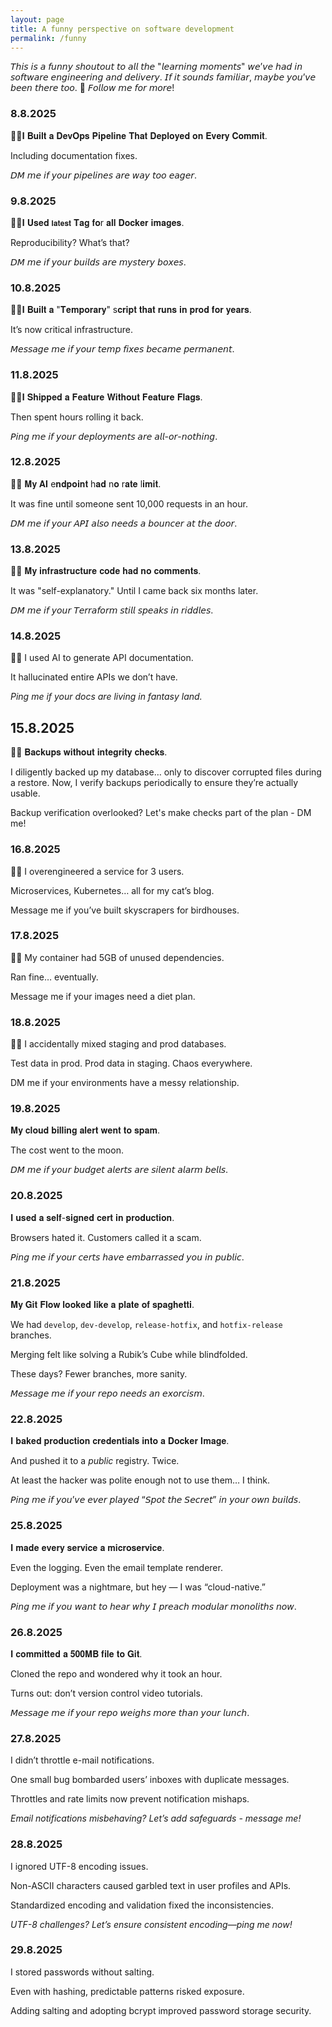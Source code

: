 ```yaml
---
layout: page
title: A funny perspective on software development
permalink: /funny
---
```


𝘛𝘩𝘪𝘴 𝘪𝘴 𝘢 𝘧𝘶𝘯𝘯𝘺 𝘴𝘩𝘰𝘶𝘵𝘰𝘶𝘵 𝘵𝘰 𝘢𝘭𝘭 𝘵𝘩𝘦 "𝘭𝘦𝘢𝘳𝘯𝘪𝘯𝘨 𝘮𝘰𝘮𝘦𝘯𝘵𝘴" 𝘸𝘦’𝘷𝘦 𝘩𝘢𝘥 𝘪𝘯 𝘴𝘰𝘧𝘵𝘸𝘢𝘳𝘦 𝘦𝘯𝘨𝘪𝘯𝘦𝘦𝘳𝘪𝘯𝘨 𝘢𝘯𝘥 𝘥𝘦𝘭𝘪𝘷𝘦𝘳𝘺. 𝘐𝘧 𝘪𝘵 𝘴𝘰𝘶𝘯𝘥𝘴 𝘧𝘢𝘮𝘪𝘭𝘪𝘢𝘳, 𝘮𝘢𝘺𝘣𝘦 𝘺𝘰𝘶’𝘷𝘦 𝘣𝘦𝘦𝘯 𝘵𝘩𝘦𝘳𝘦 𝘵𝘰𝘰. 🔔 𝘍𝘰𝘭𝘭𝘰𝘸 𝘮𝘦 𝘧𝘰𝘳 𝘮𝘰𝘳𝘦!

### 8.8.2025

🧙‍♂️𝐈 𝐁𝐮𝐢𝐥𝐭 𝐚 𝐃𝐞𝐯𝐎𝐩𝐬 𝐏𝐢𝐩𝐞𝐥𝐢𝐧𝐞 𝐓𝐡𝐚𝐭 𝐃𝐞𝐩𝐥𝐨𝐲𝐞𝐝 𝐨𝐧 𝐄𝐯𝐞𝐫𝐲 𝐂𝐨𝐦𝐦𝐢𝐭.

Including documentation fixes.

𝘋𝘔 𝘮𝘦 𝘪𝘧 𝘺𝘰𝘶𝘳 𝘱𝘪𝘱𝘦𝘭𝘪𝘯𝘦𝘴 𝘢𝘳𝘦 𝘸𝘢𝘺 𝘵𝘰𝘰 𝘦𝘢𝘨𝘦𝘳.

### 9.8.2025

🧙‍♂️𝐈 𝐔𝐬𝐞𝐝 `𝐥𝐚𝐭𝐞𝐬𝐭` 𝐓𝐚𝐠 𝐟𝐨r 𝐚𝐥𝐥 𝐃𝐨𝐜𝐤𝐞𝐫 𝐢𝐦𝐚𝐠𝐞𝐬.

Reproducibility? What’s that?

𝘋𝘔 𝘮𝘦 𝘪𝘧 𝘺𝘰𝘶𝘳 𝘣𝘶𝘪𝘭𝘥𝘴 𝘢𝘳𝘦 𝘮𝘺𝘴𝘵𝘦𝘳𝘺 𝘣𝘰𝘹𝘦𝘴.

### 10.8.2025

🧙‍♂️𝐈 𝐁𝐮𝐢𝐥𝐭 𝐚 "𝐓𝐞𝐦𝐩𝐨𝐫𝐚𝐫𝐲" s𝐜𝐫𝐢𝐩𝐭 𝐭𝐡𝐚𝐭 𝐫𝐮𝐧𝐬 𝐢𝐧 𝐩𝐫𝐨𝐝 𝐟𝐨𝐫 𝐲𝐞𝐚𝐫𝐬.

It’s now critical infrastructure.

𝘔𝘦𝘴𝘴𝘢𝘨𝘦 𝘮𝘦 𝘪𝘧 𝘺𝘰𝘶𝘳 𝘵𝘦𝘮𝘱 𝘧𝘪𝘹𝘦𝘴 𝘣𝘦𝘤𝘢𝘮𝘦 𝘱𝘦𝘳𝘮𝘢𝘯𝘦𝘯𝘵.

### 11.8.2025

🧙‍♂️𝐈 𝐒𝐡𝐢𝐩𝐩𝐞𝐝 𝐚 𝐅𝐞𝐚𝐭𝐮𝐫𝐞 𝐖𝐢𝐭𝐡𝐨𝐮𝐭 𝐅𝐞𝐚𝐭𝐮𝐫𝐞 𝐅𝐥𝐚𝐠𝐬.

Then spent hours rolling it back.

𝘗𝘪𝘯𝘨 𝘮𝘦 𝘪𝘧 𝘺𝘰𝘶𝘳 𝘥𝘦𝘱𝘭𝘰𝘺𝘮𝘦𝘯𝘵𝘴 𝘢𝘳𝘦 𝘢𝘭𝘭-𝘰𝘳-𝘯𝘰𝘵𝘩𝘪𝘯𝘨.

### 12.8.2025

🧙‍♂️ 𝐌𝐲 𝐀𝐈 e𝐧𝐝𝐩𝐨𝐢𝐧𝐭 h𝐚𝐝 n𝐨 r𝐚𝐭𝐞 l𝐢𝐦𝐢𝐭.

It was fine until someone sent 10,000 requests in an hour.

𝘋𝘔 𝘮𝘦 𝘪𝘧 𝘺𝘰𝘶𝘳 𝘈𝘗𝘐 𝘢𝘭𝘴𝘰 𝘯𝘦𝘦𝘥𝘴 𝘢 𝘣𝘰𝘶𝘯𝘤𝘦𝘳 𝘢𝘵 𝘵𝘩𝘦 𝘥𝘰𝘰𝘳.

### 13.8.2025

🧙‍♂️ 𝐌𝐲 𝐢𝐧𝐟𝐫𝐚𝐬𝐭𝐫𝐮𝐜𝐭𝐮𝐫𝐞 𝐜𝐨𝐝𝐞 𝐡𝐚𝐝 𝐧𝐨 𝐜𝐨𝐦𝐦𝐞𝐧𝐭𝐬.

It was "self-explanatory." Until I came back six months later.

𝘋𝘔 𝘮𝘦 𝘪𝘧 𝘺𝘰𝘶𝘳 𝘛𝘦𝘳𝘳𝘢𝘧𝘰𝘳𝘮 𝘴𝘵𝘪𝘭𝘭 𝘴𝘱𝘦𝘢𝘬𝘴 𝘪𝘯 𝘳𝘪𝘥𝘥𝘭𝘦𝘴.

### 14.8.2025

🧙‍♂️ I used AI to generate API documentation.

It hallucinated entire APIs we don’t have.

*Ping me if your docs are living in fantasy land.*

## 15.8.2025

🧙‍♂️ 𝐁𝐚𝐜𝐤𝐮𝐩𝐬 𝐰𝐢𝐭𝐡𝐨𝐮𝐭 𝐢𝐧𝐭𝐞𝐠𝐫𝐢𝐭𝐲 𝐜𝐡𝐞𝐜𝐤𝐬.

I diligently backed up my database… only to discover corrupted files during a restore. Now, I verify backups periodically to ensure they’re actually usable.

Backup verification overlooked? Let's make checks part of the plan - DM me!

### 16.8.2025

🧙‍♂️ I overengineered a service for 3 users.

Microservices, Kubernetes… all for my cat’s blog.

Message me if you’ve built skyscrapers for birdhouses.

### 17.8.2025

🧙‍♂️ My container had 5GB of unused dependencies.

Ran fine… eventually.

Message me if your images need a diet plan.

### 18.8.2025

🧙‍♂️ I accidentally mixed staging and prod databases.

Test data in prod. Prod data in staging. Chaos everywhere.

DM me if your environments have a messy relationship.

### 19.8.2025

𝐌𝐲 𝐜𝐥𝐨𝐮𝐝 𝐛𝐢𝐥𝐥𝐢𝐧𝐠 𝐚𝐥𝐞𝐫𝐭 𝐰𝐞𝐧𝐭 𝐭𝐨 𝐬𝐩𝐚𝐦.

The cost went to the moon.

𝘋𝘔 𝘮𝘦 𝘪𝘧 𝘺𝘰𝘶𝘳 𝘣𝘶𝘥𝘨𝘦𝘵 𝘢𝘭𝘦𝘳𝘵𝘴 𝘢𝘳𝘦 𝘴𝘪𝘭𝘦𝘯𝘵 𝘢𝘭𝘢𝘳𝘮 𝘣𝘦𝘭𝘭𝘴.

### 20.8.2025

𝐈 𝐮𝐬𝐞𝐝 𝐚 𝐬𝐞𝐥𝐟-𝐬𝐢𝐠𝐧𝐞𝐝 𝐜𝐞𝐫𝐭 𝐢𝐧 𝐩𝐫𝐨𝐝𝐮𝐜𝐭𝐢𝐨𝐧.

Browsers hated it. Customers called it a scam.

𝘗𝘪𝘯𝘨 𝘮𝘦 𝘪𝘧 𝘺𝘰𝘶𝘳 𝘤𝘦𝘳𝘵𝘴 𝘩𝘢𝘷𝘦 𝘦𝘮𝘣𝘢𝘳𝘳𝘢𝘴𝘴𝘦𝘥 𝘺𝘰𝘶 𝘪𝘯 𝘱𝘶𝘣𝘭𝘪𝘤.

### 21.8.2025

𝐌𝐲 𝐆𝐢𝐭 𝐅𝐥𝐨𝐰 𝐥𝐨𝐨𝐤𝐞𝐝 𝐥𝐢𝐤𝐞 𝐚 𝐩𝐥𝐚𝐭𝐞 𝐨𝐟 𝐬𝐩𝐚𝐠𝐡𝐞𝐭𝐭𝐢.

We had `develop`, `dev-develop`, `release-hotfix`, and `hotfix-release` branches.

Merging felt like solving a Rubik’s Cube while blindfolded.

These days? Fewer branches, more sanity.

𝘔𝘦𝘴𝘴𝘢𝘨𝘦 𝘮𝘦 𝘪𝘧 𝘺𝘰𝘶𝘳 𝘳𝘦𝘱𝘰 𝘯𝘦𝘦𝘥𝘴 𝘢𝘯 𝘦𝘹𝘰𝘳𝘤𝘪𝘴𝘮.

### 22.8.2025

𝐈 𝐛𝐚𝐤𝐞𝐝 𝐩𝐫𝐨𝐝𝐮𝐜𝐭𝐢𝐨𝐧 𝐜𝐫𝐞𝐝𝐞𝐧𝐭𝐢𝐚𝐥𝐬 𝐢𝐧𝐭𝐨 𝐚 𝐃𝐨𝐜𝐤𝐞𝐫 𝐈𝐦𝐚𝐠𝐞.

And pushed it to a *public* registry. Twice.

At least the hacker was polite enough not to use them… I think.

𝘗𝘪𝘯𝘨 𝘮𝘦 𝘪𝘧 𝘺𝘰𝘶’𝘷𝘦 𝘦𝘷𝘦𝘳 𝘱𝘭𝘢𝘺𝘦𝘥 “𝘚𝘱𝘰𝘵 𝘵𝘩𝘦 𝘚𝘦𝘤𝘳𝘦𝘵” 𝘪𝘯 𝘺𝘰𝘶𝘳 𝘰𝘸𝘯 𝘣𝘶𝘪𝘭𝘥𝘴.

### 25.8.2025

𝐈 𝐦𝐚𝐝𝐞 𝐞𝐯𝐞𝐫𝐲 𝐬𝐞𝐫𝐯𝐢𝐜𝐞 𝐚 𝐦𝐢𝐜𝐫𝐨𝐬𝐞𝐫𝐯𝐢𝐜𝐞.

Even the logging. Even the email template renderer.

Deployment was a nightmare, but hey — I was “cloud-native.”

𝘗𝘪𝘯𝘨 𝘮𝘦 𝘪𝘧 𝘺𝘰𝘶 𝘸𝘢𝘯𝘵 𝘵𝘰 𝘩𝘦𝘢𝘳 𝘸𝘩𝘺 𝘐 𝘱𝘳𝘦𝘢𝘤𝘩 𝘮𝘰𝘥𝘶𝘭𝘢𝘳 𝘮𝘰𝘯𝘰𝘭𝘪𝘵𝘩𝘴 𝘯𝘰𝘸.

### 26.8.2025

𝐈 𝐜𝐨𝐦𝐦𝐢𝐭𝐭𝐞𝐝 𝐚 𝟓𝟎𝟎𝐌𝐁 𝐟𝐢𝐥𝐞 𝐭𝐨 𝐆𝐢𝐭.

Cloned the repo and wondered why it took an hour.

Turns out: don’t version control video tutorials.

𝘔𝘦𝘴𝘴𝘢𝘨𝘦 𝘮𝘦 𝘪𝘧 𝘺𝘰𝘶𝘳 𝘳𝘦𝘱𝘰 𝘸𝘦𝘪𝘨𝘩𝘴 𝘮𝘰𝘳𝘦 𝘵𝘩𝘢𝘯 𝘺𝘰𝘶𝘳 𝘭𝘶𝘯𝘤𝘩.

### 27.8.2025

I didn’t throttle e-mail notifications.

One small bug bombarded users’ inboxes with duplicate messages.

Throttles and rate limits now prevent notification mishaps.

*Email notifications misbehaving? Let’s add safeguards - message me!*

### 28.8.2025

I ignored UTF-8 encoding issues.

Non-ASCII characters caused garbled text in user profiles and APIs.

Standardized encoding and validation fixed the inconsistencies.

*UTF-8 challenges? Let’s ensure consistent encoding—ping me now!*

### 29.8.2025

I stored passwords without salting.

Even with hashing, predictable patterns risked exposure.

Adding salting and adopting bcrypt improved password storage security.

